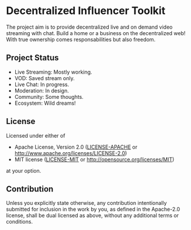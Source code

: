 # Decentralized Influencer Toolkit
The project aim is to provide decentralized live and on demand video streaming with chat. Build a home or a business on the decentralized web! With true ownership comes responsabilities but also freedom.

## Project Status
- Live Streaming: Mostly working.
- VOD: Saved stream only.
- Live Chat: In progress.
- Moderation: In design.
- Community: Some thoughts.
- Ecosystem: Wild dreams!

## License
Licensed under either of

 * Apache License, Version 2.0
   ([LICENSE-APACHE](LICENSE-APACHE) or http://www.apache.org/licenses/LICENSE-2.0)
 * MIT license
   ([LICENSE-MIT](LICENSE-MIT) or http://opensource.org/licenses/MIT)

at your option.

## Contribution
Unless you explicitly state otherwise, any contribution intentionally submitted
for inclusion in the work by you, as defined in the Apache-2.0 license, shall be
dual licensed as above, without any additional terms or conditions.